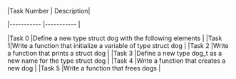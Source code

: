 |Task Number | Description|

|----------- |----------- |

|Task 0 |Define a new type struct dog with the following elements |
|Task 1|Write a function that initialize a variable of type struct dog |
|Task 2 |Write a function that prints a struct dog |
|Task 3 |Define a new type dog_t as a new name for the type struct dog |
|Task 4 |Write a function that creates a new dog |
|Task 5 |Write a function that frees dogs |
